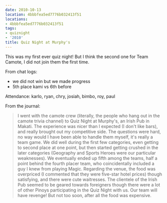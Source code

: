 ```yaml
---
date: 2010-10-13
location: 4bbbfea5ed7776b032413f51
locations:
- 4bbbfea5ed7776b032413f51
tags:
- quiznight
- '2010'
title: Quiz Night at Murphy's
---
```


This was my first ever quiz night! But I think the second one for Team Camote, I did not join them the first time.

From chat logs:

- <chry>	we did not win but we made progress
- <chry>	5th place kami vs 6th before

Attendance: karlo, ryan, chry, josiah, bimbo, roy, paul

From the journal:

> I went with the camote crew (literally, the people who hang out in the camote trivia channel) to Quiz Night at Murphy's, an Irish Pub in Makati. The experience was nicer than I expected (I don't like bars), and really brought out my competitive side. The questions were hard, no way would I have been able to handle them myself, it's really a team game. We did well during the first few categories, even getting to second place at one point, but then started getting crushed in the later categories (Geography and Sports Heroes were our particular weaknesses). We eventually ended up fifth among the teams, half a point behind the fourth placer team, who coincidentally included a guy I knew from playing Magic. Regarding the venue, the food was overpriced (I commented that they were five-star hotel prices) though satisfying, and there were cute waitresses. The clientele of the Irish Pub seemed to be geared towards foreigners though there were a lot of other Pinoys participating in the Quiz Night with us. Our team will have revenge! But not too soon, after all the food was expensive.